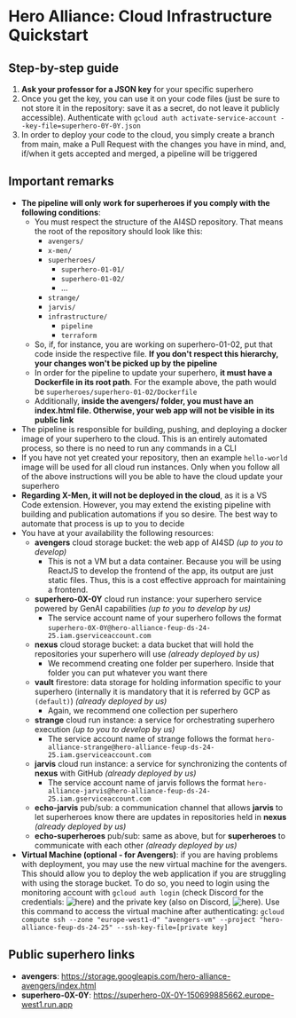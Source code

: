 # Hero Alliance: Cloud Infrastructure Quickstart

## Step-by-step guide

1. **Ask your professor for a JSON key** for your specific superhero
2. Once you get the key, you can use it on your code files (just be sure to not store it in the repository: save it as a secret, do not leave it publicly accessible). Authenticate with `gcloud auth activate-service-account --key-file=superhero-0Y-0Y.json`
3. In order to deploy your code to the cloud, you simply create a branch from main, make a Pull Request with the changes you have in mind, and, if/when it gets accepted and merged, a pipeline will be triggered

## Important remarks
- **The pipeline will only work for superheroes if you comply with the following conditions**:
    - You must respect the structure of the AI4SD repository. That means the root of the repository should look like this:
        - `avengers/`
        - `x-men/`
        - `superheroes/`
            - `superhero-01-01/`
            - `superhero-01-02/`
            - ...
        - `strange/`
        - `jarvis/`
        - `infrastructure/`
            - `pipeline`
            - `terraform`
    - So, if, for instance, you are working on superhero-01-02, put that code inside the respective file. **If you don't respect this hierarchy, your changes won't be picked up by the pipeline**
    - In order for the pipeline to update your superhero, **it must have a Dockerfile in its root path**. For the example above, the path would be `superheroes/superhero-01-02/Dockerfile`
    - Additionally, **inside the avengers/ folder, you must have an index.html file. Otherwise, your web app will not be visible in its public link**
- The pipeline is responsible for building, pushing, and deploying a docker image of your superhero to the cloud. This is an entirely automated process, so there is no need to run any commands in a CLI
- If you have not yet created your repository, then an example `hello-world` image will be used for all cloud run instances. Only when you follow all of the above instructions will you be able to have the cloud update your superhero
- **Regarding X-Men, it will not be deployed in the cloud**, as it is a VS Code extension. However, you may extend the existing pipeline with building and publication automations if you so desire. The best way to automate that process is up to you to decide
- You have at your availability the following resources:
    - **avengers** cloud storage bucket: the web app of AI4SD *(up to you to develop)*
        - This is not a VM but a data container. Because you will be using ReactJS to develop the frontend of the app, its output are just static files. Thus, this is a cost effective approach for maintaining a frontend.
    - **superhero-0X-0Y** cloud run instance: your superhero service powered by GenAI capabilities *(up to you to develop by us)*
        - The service account name of your superhero follows the format `superhero-0X-0Y@hero-alliance-feup-ds-24-25.iam.gserviceaccount.com    `
    - **nexus** cloud storage bucket: a data bucket that will hold the repositories your superhero will use *(already deployed by us)*
        - We recommend creating one folder per superhero. Inside that folder you can put whatever you want there
    - **vault** firestore: data storage for holding information specific to your superhero (internally it is mandatory that it is referred by GCP as `(default)`) *(already deployed by us)*
        - Again, we recommend one collection per superhero
    - **strange** cloud run instance: a service for orchestrating superhero execution *(up to you to develop by us)*
        - The service account name of strange follows the format `hero-alliance-strange@hero-alliance-feup-ds-24-25.iam.gserviceaccount.com`
    - **jarvis** cloud run instance: a service for synchronizing the contents of **nexus** with GitHub *(already deployed by us)*
        - The service account name of jarvis follows the format `hero-alliance-jarvis@hero-alliance-feup-ds-24-25.iam.gserviceaccount.com`
    - **echo-jarvis** pub/sub: a communication channel that allows **jarvis** to let superheroes know there are updates in repositories held in **nexus** *(already deployed by us)*
    - **echo-superheroes** pub/sub: same as above, but for **superheroes** to communicate with each other *(already deployed by us)*
- **Virtual Machine (optional - for Avengers)**: if you are having problems with deployment, you may use the new virtual machine for the avengers. This should allow you to deploy the web application if you are struggling with using the storage bucket. To do so, you need to login using the monitoring account with `gcloud auth login` (check Discord for the credentials: ![here](https://discordapp.com/channels/1305936467113021513/1305936467113021517/1318285302367912017)) and the private key (also on Discord, ![here](https://discordapp.com/channels/1305936467113021513/1305936467113021517/1318308647855456307)). Use this command to access the virtual machine after authenticating: `gcloud compute ssh --zone "europe-west1-d" "avengers-vm" --project "hero-alliance-feup-ds-24-25" --ssh-key-file=[private key]`

## Public superhero links
- **avengers**: https://storage.googleapis.com/hero-alliance-avengers/index.html
- **superhero-0X-0Y**: https://superhero-0X-0Y-150699885662.europe-west1.run.app
